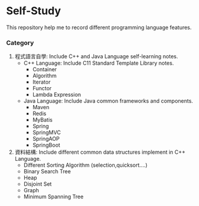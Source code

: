 # Self-Study
 This repository help me to record different programming language features.

### Category
1. 程式語言自學: Include C++ and Java Language self-learning notes.
   * C++ Language: Include C11 Standard Template Library notes.
      * Container
      * Algorithm
      * Iterator
      * Functor
      * Lambda Expression
   * Java Language: Include Java common frameworks and components.
      * Maven
      * Redis
      * MyBatis
      * Spring
      * SpringMVC
      * SpringAOP
      * SpringBoot
2. 資料結構: Include different common data structures implement in C++ Language.
   * Different Sorting Algorithm (selection,quicksort....)
   * Binary Search Tree
   * Heap
   * Disjoint Set
   * Graph
   * Minimum Spanning Tree
